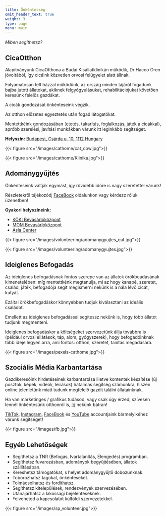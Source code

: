 ```yaml
---
title: Önkéntesség
omit_header_text: true
weight: 3
type: page
menu: main
---
```


*Miben segíthetsz?*

## CicaOtthon

Alapítványunk CicaOtthona a Budai Kisállatklinikán működik, Dr Hacco Oren jóvoltából, így cicáink közvetlen orvosi felügyelet alatt állnak.

Folyamatosan telt házzal működünk, az ország minden tájáról fogadunk bajba jutott állatokat, akiknek felgyógyulásukat, rehabilitációjukat követően keresünk felelős gazdákat.

A cicák gondozását önkénteseink végzik.

Az otthon előzetes egyeztetés után fogad látogatókat.

Mentettkéink gondozásában (etetés, takarítás, foglalkozás, játék a cicákkal), apróbb szerelési, javítási munkákban várunk itt leginkább segítséget.

**Helyszín:** [Budapest, Csárda u. 10, 1112 Hungary](https://www.google.com/maps/place/Budai+Kis%C3%A1llatklinika+Rendel%C5%91int%C3%A9zete/@47.4601847,19.0090975,17z/data=!3m1!4b1!4m5!3m4!1s0x4741dde8b4e67e71:0x6ab64ed305e20d1f!8m2!3d47.4602015!4d19.0112449)

{{< figure src="/images/cathome/cat_cow.jpg">}}

{{< figure src="/images/cathome/Klinika.jpg">}}

## Adománygyűjtés

Önkénteseink váltják egymást, így rövidebb időre is nagy szeretettel várunk!

Részletekről tájékozódj [FaceBook](https://www.facebook.com/allatrendorseg2013) oldalunkon vagy kérdezz róluk üzenetben!

**Gyakori helyszíneink:**

- [KÖKI Bevásárlóközpont](https://goo.gl/maps/LN1HAJdnbkcwuqHo9)
- [MOM Bevásárlóközpont](https://goo.gl/maps/yJKHDEwLaFPC3DKaA)
- [Asia Center](https://goo.gl/maps/3CKbBeMFaMtN5HSNA)

{{< figure src="/images/volunteering/adomanygyujtes_cut.jpg">}}

{{< figure src="/images/volunteering/adomanygyujtes.jpg">}}

## Ideiglenes Befogadás

Az ideiglenes befogadásnak fontos szerepe van az állatok örökbeadásának kimenetelében: míg mentettkénk megtanulja, mi az hogy kanapé, szeretet, család, játék, befogadója segít megismerni nekünk is a nála lévő cicát, kutyát.

Ezáltal örökbefogadáskor könnyebben tudjuk kiválasztani az ideális családot.

Emellett az ideiglenes befogadással segítessz nekünk is, hogy több állatot tudjunk megmenteni.

Ideiglenes befogadáskor a költségeket szervezetünk állja továbbra is (például orvosi ellátások, táp, alom, gyógyszerek), hogy befogadóinknak több ideje legyen arra, ami fontos: otthon, szeretet, tanítás megadására.

{{< figure src="/images/pexels-cathome.jpg">}}

## Szociális Média Karbantartása

Gazdikeresőink hirdetéseinek karbantartása illetve kontentek készítése (új posztok, képek, videók, leírások) hatalmas segítség számunkra, hiszen online jelenlétünk miatt tudunk megfelelő gazdit találni állatainknak.

Ha van marketinges / grafikus tudásod, vagy csak úgy érzed, szívesen lennél önkéntesünk otthonról is, [írj](../contact) nekünk bátran!

[TikTok](https://www.tiktok.com/@allatrendorsegalapitvany), [Instagram](https://www.instagram.com/allatrendorseg_alapitvany), [FaceBook](https://www.facebook.com/allatrendorseg2013) és [YouTube](https://www.youtube.com/@allatrendorsegalapitvany2841) accountjaink bármelyikéhez várunk segítséget!

{{< figure src="/images/fb.jpg">}}

## Egyéb Lehetőségek

- Segíthetsz a TNR (Befogás, Ivartalanítás, Elengedés) programban.
- Segíthetsz fuvarozásban, adományok begyűjtésében, állatok szállításában.
- Kereshetsz támogatókat, s helyet adománygyűjtő dobozunknak.
- Toborozhatsz tagokat, önkénteseket.
- Tolmácsolhatsz és fordíthatsz.
- Segíthetsz kitelepülések, rendezvények szervezésében.
- Utánajárhatsz a lakossági bejelentéseknek.
- Felveheted a kapcsolatot külföldi szervezetekkel.

{{< figure src="/images/sp_volunteer.jpg">}}
